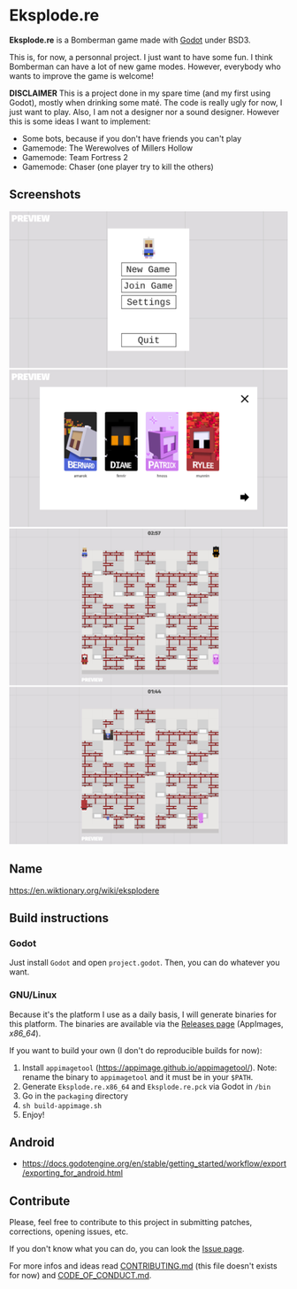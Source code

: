 # Eksplode.re

**Eksplode.re** is a Bomberman game made with [Godot](https://godotengine.org) under BSD3.

This is, for now, a personnal project. I just want to have some fun. I think Bomberman can have a lot of new game modes. However, everybody who wants to improve the game is welcome!

**DISCLAIMER** This is a project done in my spare time (and my first using Godot), mostly when drinking some maté. The code is really ugly for now, I just want to play. Also, I am not a designer nor a sound designer. However this is some ideas I want to implement:

+ Some bots, because if you don't have friends you can't play
+ Gamemode: The Werewolves of Millers Hollow
+ Gamemode: Team Fortress 2
+ Gamemode: Chaser (one player try to kill the others)

## Screenshots

![First Screen](screenshots/splash.jpg)
![Lobby](screenshots/lobby.jpg)
![In game](screenshots/game.jpg)
![In game](screenshots/game2.jpg)

## Name

https://en.wiktionary.org/wiki/eksplodere


## Build instructions

### Godot

Just install `Godot` and open `project.godot`. Then, you can do whatever you want.

### GNU/Linux

Because it's the platform I use as a daily basis, I will generate binaries for this platform. The binaries are available via the [Releases page](https://github.com/AmarOk1412/Eksplode.re/releases) (AppImages, *x86_64*).

If you want to build your own (I don't do reproducible builds for now):

1. Install `appimagetool` (https://appimage.github.io/appimagetool/). Note: rename the binary to `appimagetool` and it must be in your `$PATH`.
2. Generate `Eksplode.re.x86_64` and `Eksplode.re.pck` via Godot in `/bin`
3. Go in the `packaging` directory
4. `sh build-appimage.sh`
5. Enjoy!

## Android

+ https://docs.godotengine.org/en/stable/getting_started/workflow/export/exporting_for_android.html


## Contribute

Please, feel free to contribute to this project in submitting patches, corrections, opening issues, etc.

If you don't know what you can do, you can look the [Issue page](https://github.com/AmarOk1412/Eksplode.re/issues).

For more infos and ideas read [CONTRIBUTING.md](/CONTRIBUTING.md) (this file doesn't exists for now) and [CODE_OF_CONDUCT.md](/CODE_OF_CONDUCT.md).
